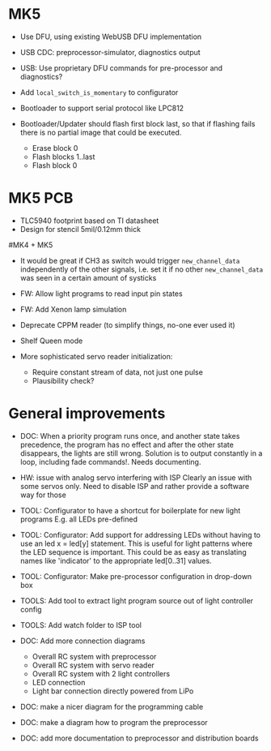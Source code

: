 # MK5

* Use DFU, using existing WebUSB DFU implementation

* USB CDC: preprocessor-simulator, diagnostics output

* USB: Use proprietary DFU commands for pre-processor and diagnostics?

* Add `local_switch_is_momentary` to configurator

* Bootloader to support serial protocol like LPC812

* Bootloader/Updater should flash first block last, so that if flashing fails there is no partial image that could be executed.
  * Erase block 0
  * Flash blocks 1..last
  * Flash block 0

# MK5 PCB

* TLC5940 footprint based on TI datasheet
* Design for stencil 5mil/0.12mm thick


#MK4 + MK5

* It would be great if CH3 as switch would trigger `new_channel_data` independently of the other signals, i.e. set it if no other `new_channel_data` was seen in a certain amount of systicks

* FW: Allow light programs to read input pin states

* FW: Add Xenon lamp simulation

* Deprecate CPPM reader (to simplify things, no-one ever used it)

* Shelf Queen mode

* More sophisticated servo reader initialization:
  * Require constant stream of data, not just one pulse
  * Plausibility check?


# General improvements

* DOC: When a priority program runs once, and another state takes precedence,
  the program has no effect and after the other state disappears, the lights
  are still wrong. Solution is to output constantly in a loop,
  including fade commands!.
  Needs documenting.

* HW: issue with analog servo interfering with ISP
  Clearly an issue with some servos only. Need to disable ISP and rather provide
  a software way for those

* TOOL: Configurator to have a shortcut for boilerplate for new light programs
    E.g. all LEDs pre-defined

* TOOL: Configurator: Add support for addressing LEDs without having to use an
    led x = led[y] statement. This is useful for light patterns where the
    LED sequence is important. This could be as easy as translating names like
    'indicator' to the appropriate led[0..31] values.

* TOOL: Configurator: Make pre-processor configuration in drop-down box

* TOOLS: Add tool to extract light program source out of light controller config

* TOOLS: Add watch folder to ISP tool

* DOC: Add more connection diagrams
    - Overall RC system with preprocessor
    - Overall RC system with servo reader
    - Overall RC system with 2 light controllers
    - LED connection
    - Light bar connection directly powered from LiPo

* DOC: make a nicer diagram for the programming cable

* DOC: make a diagram how to program the preprocessor

* DOC: add more documentation to preprocessor and distribution boards